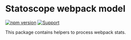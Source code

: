 # Statoscope webpack model

[![npm version](https://badge.fury.io/js/%40statoscope%2Fwebpack-model.svg)](https://badge.fury.io/js/%40statoscope%2Fwebpack-model)
[![Support](https://img.shields.io/badge/-Support-blue)](https://opencollective.com/statoscope)

This package contains helpers to process webpack stats.
